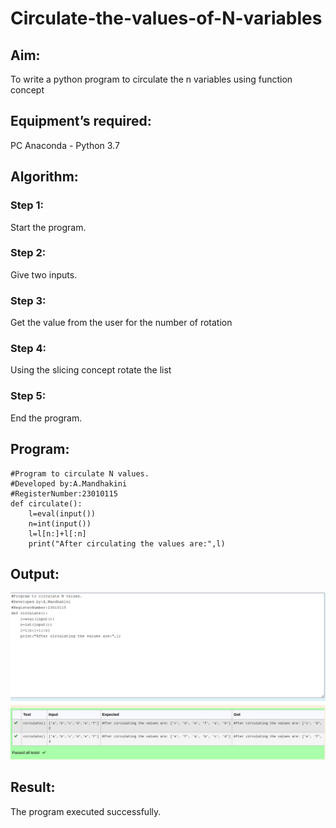 # Circulate-the-values-of-N-variables
## Aim:
To write a python program to circulate the n variables using function concept
## Equipment’s required:
PC
Anaconda - Python 3.7
## Algorithm: 
### Step 1: 
Start the program.
### Step 2: 
Give two inputs.
### Step 3: 
Get the value from the user for the number of rotation
### Step 4: 
Using the slicing concept rotate the list
### Step 5: 
End the program.

## Program:
```
#Program to circulate N values.
#Developed by:A.Mandhakini 
#RegisterNumber:23010115
def circulate():
    l=eval(input())
    n=int(input())
    l=l[n:]+l[:n]
    print("After circulating the values are:",l)
```

## Output:
![output](./circulateoutput.png)
## Result:
The program executed successfully.